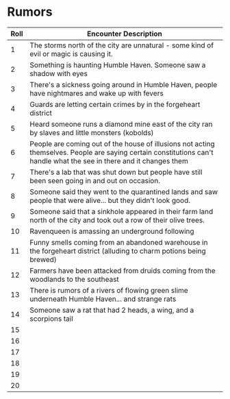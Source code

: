 # Rumors

| Roll | Encounter Description |
|------|------------------------|
| 1    | The storms north of the city are unnatural - some kind of evil or magic is causing it.                    |
| 2    | Something is haunting Humble Haven. Someone saw a shadow with eyes            |
| 3    | There's a sickness going around in Humble Haven, people have nightmares and wake up with fevers                     |
| 4    | Guards are letting certain crimes by in the forgeheart district                    |
| 5    | Heard someone runs a diamond mine east of the city ran by slaves and little monsters (kobolds)                    |
| 6    | People are coming out of the house of illusions not acting themselves. People are saying certain constitutions can't handle what the see in there and it changes them                    |
| 7    | There's a lab that was shut down but people have still been seen going in and out on occasion.                     |
| 8    | Someone said they went to the quarantined lands and saw people that were alive... but they didn't look good.                     |
| 9    | Someone said that a sinkhole appeared in their farm land north of the city and took out a row of their olive trees.                     |
| 10   | Ravenqueen is amassing an underground following                     |
| 11   | Funny smells coming from an abandoned warehouse in the forgeheart district (alluding to charm potions being brewed)                    |
| 12   | Farmers have been attacked from druids coming from the woodlands to the southeast                     |
| 13   | There is rumors of a rivers of flowing green slime underneath Humble Haven... and strange rats                     |
| 14   | Someone saw a rat that had 2 heads, a wing, and a scorpions tail                     |
| 15   |                      |
| 16   |                      |
| 17   |                      |
| 18   |                      |
| 19   |                      |
| 20   |                      |